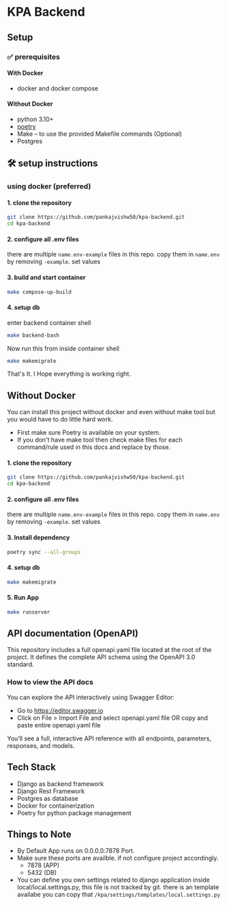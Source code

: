 # KPA Backend 


## Setup 

### ✅ prerequisites

#### With Docker 
- docker and docker compose 

#### Without Docker
- python 3.10+
- [poetry](https://python-poetry.org/docs/#installation)
- Make – to use the provided Makefile commands (Optional)
- Postgres


## 🛠️ setup instructions

### using docker (preferred)
#### 1. clone the repository
```bash
git clone https://github.com/pankajvishw50/kpa-backend.git
cd kpa-backend 
```

#### 2. configure all .env files
there are multiple `name.env-example` files in this repo.
copy them in `name.env` by removing `-example`.
set values

#### 3. build and start container 
```bash
make compose-up-build
```

#### 4. setup db 
enter backend container shell
```bash
make backend-bash
```

Now run this from inside container shell
```bash
make makemigrate
```

That's It. I Hope everything is working right.

## Without Docker
You can install this project without docker and even without make tool
but you would have to do little hard work. 

- First make sure Poetry is available on your system.
- If you don't have make tool then check make files for each command/rule used in this docs and replace by those.

#### 1. clone the repository
```bash
git clone https://github.com/pankajvishw50/kpa-backend.git
cd kpa-backend 
```

#### 2. configure all .env files
there are multiple `name.env-example` files in this repo.
copy them in `name.env` by removing `-example`.
set values

#### 3. Install dependency
```bash
poetry sync --all-groups
```

#### 4. setup db 
```bash
make makemigrate
```

#### 5. Run App
```bash
make runserver
```

## API documentation (OpenAPI)
This repository includes a full openapi.yaml file located at the root of the project. It defines the complete API schema using the OpenAPI 3.0 standard.

### How to view the API docs
You can explore the API interactively using Swagger Editor:

- Go to https://editor.swagger.io
- Click on File > Import File and select openapi.yaml file
OR copy and paste entire openapi.yaml file


You’ll see a full, interactive API reference with all endpoints, parameters, responses, and models.


## Tech Stack
- Django as backend framework
- Django Rest Framework
- Postgres as database
- Docker for containerization
- Poetry for python package management

## Things to Note

- By Default App runs on 0.0.0.0:7878 Port.
- Make sure these ports are availble. if not configure project accordingly.
    - 7878 (APP)
    - 5432 (DB)
- You can define you own settings related to django application inside
    local/local.settings.py, this file is not tracked by git.
    there is an template availabe you can copy that `/kpa/settings/templates/local.settings.py`

